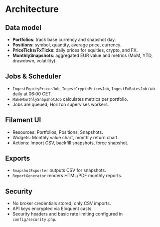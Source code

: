 # Architecture

## Data model
- **Portfolios**: track base currency and snapshot day.
- **Positions**: symbol, quantity, average price, currency.
- **PriceTicks/FxTicks**: daily prices for equities, crypto, and FX.
- **MonthlySnapshots**: aggregated EUR value and metrics (MoM, YTD, drawdown, volatility).

## Jobs & Scheduler
- `IngestEquityPricesJob`, `IngestCryptoPricesJob`, `IngestFxRatesJob` run daily at 06:00 CET.
- `MakeMonthlySnapshotJob` calculates metrics per portfolio.
- Jobs are queued; Horizon supervises workers.

## Filament UI
- Resources: Portfolios, Positions, Snapshots.
- Widgets: Monthly value chart, monthly return chart.
- Actions: Import CSV, backfill snapshots, force snapshot.

## Exports
- `SnapshotExporter` outputs CSV for snapshots.
- `ReportGenerator` renders HTML/PDF monthly reports.

## Security
- No broker credentials stored; only CSV imports.
- API keys encrypted via Eloquent casts.
- Security headers and basic rate limiting configured in `config/security.php`.

